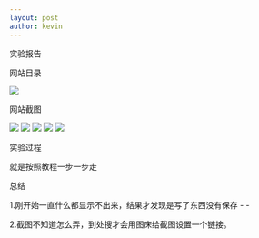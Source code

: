 ```yaml
---
layout: post
author: kevin
---
```

实验报告

网站目录

![](https://www.hualigs.cn/image/608b80c2195a4.jpg)

网站截图

![](https://www.hualigs.cn/image/608b80c1d4305.jpg)
![](https://www.hualigs.cn/image/608b80c216011.jpg)
![](https://www.hualigs.cn/image/608b80c208d19.jpg)
![](https://www.hualigs.cn/image/608b80c1e3925.jpg)
![](https://www.hualigs.cn/image/608b80c1eec58.jpg)


实验过程

就是按照教程一步一步走

总结

1.刚开始一直什么都显示不出来，结果才发现是写了东西没有保存 - -

2.截图不知道怎么弄，到处搜才会用图床给截图设置一个链接。

